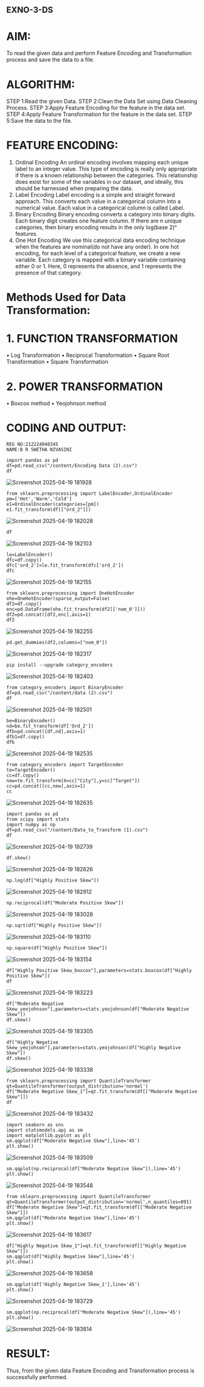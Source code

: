 ## EXNO-3-DS

# AIM:
To read the given data and perform Feature Encoding and Transformation process and save the data to a file.

# ALGORITHM:
STEP 1:Read the given Data.
STEP 2:Clean the Data Set using Data Cleaning Process.
STEP 3:Apply Feature Encoding for the feature in the data set.
STEP 4:Apply Feature Transformation for the feature in the data set.
STEP 5:Save the data to the file.

# FEATURE ENCODING:
1. Ordinal Encoding
An ordinal encoding involves mapping each unique label to an integer value. This type of encoding is really only appropriate if there is a known relationship between the categories. This relationship does exist for some of the variables in our dataset, and ideally, this should be harnessed when preparing the data.
2. Label Encoding
Label encoding is a simple and straight forward approach. This converts each value in a categorical column into a numerical value. Each value in a categorical column is called Label.
3. Binary Encoding
Binary encoding converts a category into binary digits. Each binary digit creates one feature column. If there are n unique categories, then binary encoding results in the only log(base 2)ⁿ features.
4. One Hot Encoding
We use this categorical data encoding technique when the features are nominal(do not have any order). In one hot encoding, for each level of a categorical feature, we create a new variable. Each category is mapped with a binary variable containing either 0 or 1. Here, 0 represents the absence, and 1 represents the presence of that category.

# Methods Used for Data Transformation:
  # 1. FUNCTION TRANSFORMATION
• Log Transformation
• Reciprocal Transformation
• Square Root Transformation
• Square Transformation
  # 2. POWER TRANSFORMATION
• Boxcox method
• Yeojohnson method

# CODING AND OUTPUT:
  ```
 REG NO:212224040345
NAME:B R SWETHA NIVASINI
```

```
import pandas as pd
df=pd.read_csv("/content/Encoding Data (2).csv")
df
```
![Screenshot 2025-04-19 181928](https://github.com/user-attachments/assets/55b0cd6f-26bb-4956-9668-7e0251fdc575)

```
from sklearn.preprocessing import LabelEncoder,OrdinalEncoder
pm=['Hot','Warm','Cold']
e1=OrdinalEncoder(categories=[pm])
e1.fit_transform(df[["ord_2"]])
```

![Screenshot 2025-04-19 182028](https://github.com/user-attachments/assets/24e68796-9de6-472a-a9bf-23662dd951c5)

```
df
```
![Screenshot 2025-04-19 182103](https://github.com/user-attachments/assets/0e154334-80ca-4815-ac0c-218ce6c9e783)

```
le=LabelEncoder()
dfc=df.copy()
dfc['ord_2']=le.fit_transform(dfc['ord_2'])
dfc
```

![Screenshot 2025-04-19 182155](https://github.com/user-attachments/assets/a43e2eef-2a0f-4878-a48d-9d825093bd5d)

```
from sklearn.preprocessing import OneHotEncoder
ohe=OneHotEncoder(sparse_output=False)
df2=df.copy()
enc=pd.DataFrame(ohe.fit_transform(df2[['nom_0']]))
df2=pd.concat([df2,enc],axis=1)
df2
```

![Screenshot 2025-04-19 182255](https://github.com/user-attachments/assets/bc11f3ba-1777-4dc7-8e04-735305c65770)

```
pd.get_dummies(df2,columns=["nom_0"])
```
![Screenshot 2025-04-19 182317](https://github.com/user-attachments/assets/ee705485-84e4-4bc5-9e31-f98deb2f21b2)

```
pip install --upgrade category_encoders
```

![Screenshot 2025-04-19 182403](https://github.com/user-attachments/assets/3c94f7bb-a331-48e6-9e01-0ce1fe2ddd15)

```
from category_encoders import BinaryEncoder
df=pd.read_csv("/content/data (2).csv")
df
```

![Screenshot 2025-04-19 182501](https://github.com/user-attachments/assets/d5063275-11de-452e-ad8a-2843770ffbdc)

```
be=BinaryEncoder()
nd=be.fit_transform(df['Ord_2'])
dfb=pd.concat([df,nd],axis=1)
dfb1=df.copy()
dfb
```

![Screenshot 2025-04-19 182535](https://github.com/user-attachments/assets/63cccc0c-b2c3-475f-8fce-647897d153fa)

```
from category_encoders import TargetEncoder
te=TargetEncoder()
cc=df.copy()
new=te.fit_transform(X=cc["City"],y=cc["Target"])
cc=pd.concat([cc,new],axis=1)
cc
```


![Screenshot 2025-04-19 182635](https://github.com/user-attachments/assets/3959057f-25b9-4f74-8d63-4c17610adf41)

```
import pandas as pd
from scipy import stats
import numpy as np
df=pd.read_csv("/content/Data_to_Transform (1).csv")
df
```


![Screenshot 2025-04-19 182739](https://github.com/user-attachments/assets/7b02b117-458e-4067-b4cf-3531769cc51d)

```
df.skew()
```

![Screenshot 2025-04-19 182826](https://github.com/user-attachments/assets/8aefda8c-00f0-457f-8b6c-b4d0aa68b02f)

```
np.log(df["Highly Positive Skew"])
```


![Screenshot 2025-04-19 182912](https://github.com/user-attachments/assets/383c6304-ef49-4c5a-a616-16fb053c1929)

```
np.reciprocal(df["Moderate Positive Skew"])
```


![Screenshot 2025-04-19 183028](https://github.com/user-attachments/assets/7acd1dd8-6418-4d7a-9cc6-eb45b6297ea1)

```
np.sqrt(df["Highly Positive Skew"])
```

![Screenshot 2025-04-19 183110](https://github.com/user-attachments/assets/af885ccf-e105-4434-b026-8ed3d1874b5e)

```
np.square(df["Highly Positive Skew"])
```


![Screenshot 2025-04-19 183154](https://github.com/user-attachments/assets/1c261dcd-25e5-4a8e-9e18-c4dadb4eb9f5)

```
df["Highly Positive Skew_boxcox"],parameters=stats.boxcox(df["Highly Positive Skew"])
df
```

![Screenshot 2025-04-19 183223](https://github.com/user-attachments/assets/a760c71e-72b9-4dfd-a0c0-e4896f738f03)

```
df["Moderate Negative Skew_yeojohnson"],parameters=stats.yeojohnson(df["Moderate Negative Skew"])
df.skew()
```

![Screenshot 2025-04-19 183305](https://github.com/user-attachments/assets/deb225bf-5bb2-490a-9eaa-bd337b421046)

```
df["Highly Negative Skew_yeojohson"],parameters=stats.yeojohnson(df["Highly Negative Skew"])
df.skew()
```


![Screenshot 2025-04-19 183338](https://github.com/user-attachments/assets/843e9af6-86c5-4e6c-a670-bef50442070e)

```
from sklearn.preprocessing import QuantileTransformer
qt=QuantileTransformer(output_distribution='normal')
df["Moderate Negative Skew_1"]=qt.fit_transform(df[["Moderate Negative Skew"]])
df
```


![Screenshot 2025-04-19 183432](https://github.com/user-attachments/assets/3870f7a6-978b-4441-be6a-79971719c43a)

```
import seaborn as sns
import statsmodels.api as sm
import matplotlib.pyplot as plt
sm.qqplot(df["Moderate Negative Skew"],line='45')
plt.show()
```

![Screenshot 2025-04-19 183509](https://github.com/user-attachments/assets/b4c34d34-d7c1-4f51-baf7-ab5799e60619)

```
sm.qqplot(np.reciprocal(df["Moderate Negative Skew"]),line='45')
plt.show()
```

![Screenshot 2025-04-19 183548](https://github.com/user-attachments/assets/cdb2978b-a283-47aa-901e-be5babca0f92)

```
from sklearn.preprocessing import QuantileTransformer
qt=QuantileTransformer(output_distribution='normal',n_quantiles=891)
df["Moderate Negative Skew"]=qt.fit_transform(df[["Moderate Negative Skew"]])
sm.qqplot(df["Moderate Negative Skew"],line='45')
plt.show()
```

![Screenshot 2025-04-19 183617](https://github.com/user-attachments/assets/53830cf9-4d23-40f8-93ad-38eedaad6eb7)

```
df["Highly Negative Skew_1"]=qt.fit_transform(df[["Highly Negative Skew"]])
sm.qqplot(df["Highly Negative Skew"],line='45')
plt.show()
```

![Screenshot 2025-04-19 183658](https://github.com/user-attachments/assets/c4195cfa-d873-4e19-b9ef-eb8f270c1c74)

```
sm.qqplot(df['Highly Negative Skew_1'],line='45')
plt.show()
```

![Screenshot 2025-04-19 183729](https://github.com/user-attachments/assets/3661cbb6-59ba-4591-9db3-4a5ce48e4a93)

```
sm.qqplot(np.reciprocal(df["Moderate Negative Skew"]),line='45')
plt.show()
```


![Screenshot 2025-04-19 183814](https://github.com/user-attachments/assets/63485ce3-0121-4693-998d-40149cad771c)



















































































































































































































































































































# RESULT:
Thus, from the given data Feature  Encoding and Transformation process is successfully performed.

       
